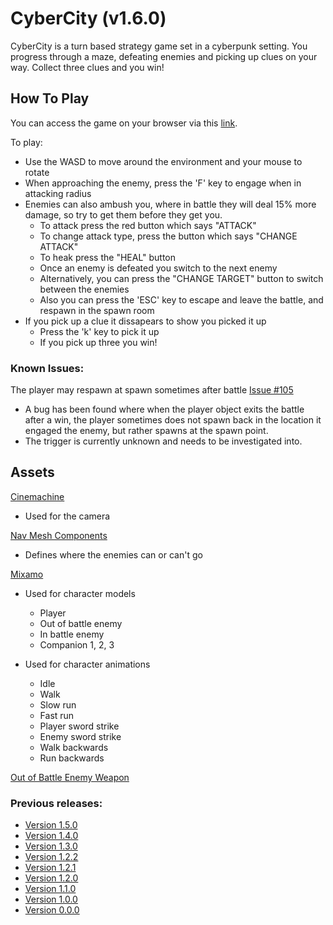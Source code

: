 # CyberCity (v1.6.0) 
CyberCity is a turn based strategy game set in a cyberpunk setting. You progress through a maze, defeating enemies and picking up clues on your way.
Collect three clues and you win!

## How To Play
You can access the game on your browser via this [link](https://aadamhuda.github.io/CyberCityBuilds/v1.6.0/index.html).

To play:
- Use the WASD to move around the environment and your mouse to rotate
- When approaching the enemy, press the 'F' key to engage when in attacking radius
- Enemies can also  ambush you, where in battle they will deal 15% more damage, so try to get them before they get you.
  - To attack press the red button which says "ATTACK"
  - To change attack type, press the button which says "CHANGE ATTACK"
  - To heak press the "HEAL" button
  - Once an enemy is defeated you switch to the next enemy
  - Alternatively, you can press the "CHANGE TARGET" button to switch between the enemies
  - Also you can press the 'ESC' key to escape and leave the battle, and respawn in the spawn room
- If you pick up a clue it dissapears to show you picked it up
  - Press the 'k' key to pick it up
  - If you pick up three you win!
  
### Known Issues:
The player may respawn at spawn sometimes after battle [Issue #105](https://github.com/aadamhuda/CyberCity/issues/105)
  - A bug has been found where when the player object exits the battle after a win, the player sometimes does not spawn back in the location it engaged the enemy, but rather spawns at the spawn point.
  - The trigger is currently unknown and needs to be investigated into.

## Assets
[Cinemachine](https://unity.com/unity/features/editor/art-and-design/cinemachine)
  - Used for the camera
 
[Nav Mesh Components](https://github.com/Unity-Technologies/NavMeshComponents)
  - Defines where the enemies can or can't go

[Mixamo](https://www.mixamo.com/)
  - Used for character models
    - Player
    - Out of battle enemy
    - In battle enemy
    - Companion 1, 2, 3
    
  - Used for character animations
    - Idle
    - Walk
    - Slow run
    - Fast run
    - Player sword strike
    - Enemy sword strike
    - Walk backwards
    - Run backwards
    
[Out of Battle Enemy Weapon](https://sketchfab.com/3d-models/laser-sword-aka-cyber-katana-20-ea010b5ad8d34fce93b5ca4575635e1c)

### Previous releases:
- [Version 1.5.0](https://aadamhuda.github.io/CyberCityBuilds/v1.5.0/index.html)
- [Version 1.4.0](https://aadamhuda.github.io/CyberCityBuilds/v1.4.0/index.html)
- [Version 1.3.0](https://aadamhuda.github.io/CyberCityBuilds/v1.3.0/index.html)
- [Version 1.2.2](https://aadamhuda.github.io/CyberCityBuilds/v1.2.2/index.html)
- [Version 1.2.1](https://aadamhuda.github.io/CyberCityBuilds/v1.2.1/index.html)
- [Version 1.2.0](https://aadamhuda.github.io/CyberCityBuilds/v1.2.0/index.html)
- [Version 1.1.0](https://aadamhuda.github.io/CyberCityBuilds/v1.1.0/index.html)
- [Version 1.0.0](https://aadamhuda.github.io/CyberCityBuilds/v1.0.0/index.html)
- [Version 0.0.0](https://aadamhuda.github.io/CyberCityBuilds/v0.0.0/index.html)
